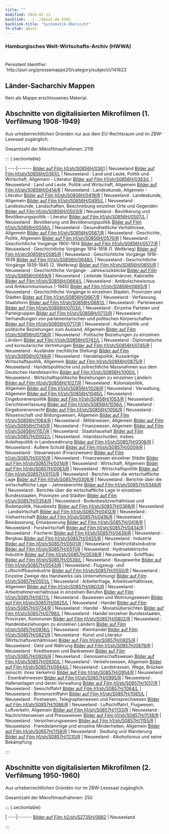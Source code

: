 ```yaml
---
title: ""
modified: 2024-01-13
backlink: ../../about.de.html
backlink-title: "Systematik-Übersicht"
fn-stub: about
---
```


### Hamburgisches Welt-Wirtschafts-Archiv (HWWA)

# 

<div class="hint">Persistent Identifier: `http://purl.org/pressemappe20/category/subject/i/141623`</div>







## Länder-Sacharchiv Mappen





Kein als Mappe erschlossenes Material.



<a id="filmsections" />

## Abschnitte von digitalisierten Mikrofilmen (1. Verfilmung 1908-1949)

<p>Aus urheberrechtlichen Gründen nur aus dem EU-Rechtsraum und im ZBW-Lesesaal zugänglich.</p>


<p>Gesamtzahl der Mikrofilmaufnahmen: 2119</p>





::: {.sectiontable}

 | 
----|-------
<a class="btn" href="https://pm20.zbw.eu/film/h1/sh/S0856H/0361" rel="nofollow">Bilder auf Film h1/sh/S0856H/0361</a> | Neuseeland
<a class="btn" href="https://pm20.zbw.eu/film/h1/sh/S0856H/0361/L" rel="nofollow">Bilder auf Film h1/sh/S0856H/0361/L</a> | Neuseeland : Land und Leute, Politik und Wirtschaft, Allgemein - LIteratur
<a class="btn" href="https://pm20.zbw.eu/film/h1/sh/S0856H/0363/L" rel="nofollow">Bilder auf Film h1/sh/S0856H/0363/L</a> | Neuseeland : Land und Leute, Politik und Wirtschaft, Allgemein
<a class="btn" href="https://pm20.zbw.eu/film/h1/sh/S0856H/0414/R" rel="nofollow">Bilder auf Film h1/sh/S0856H/0414/R</a> | Neuseeland : Landeskunde, Allgemein - Literatur
<a class="btn" href="https://pm20.zbw.eu/film/h1/sh/S0856H/0419/R" rel="nofollow">Bilder auf Film h1/sh/S0856H/0419/R</a> | Neuseeland : Landeskunde, Allgemein
<a class="btn" href="https://pm20.zbw.eu/film/h1/sh/S0856H/0495/L" rel="nofollow">Bilder auf Film h1/sh/S0856H/0495/L</a> | Neuseeland : Landeskunde, Landschaften, Beschreibung einzelner Orte und Gegenden
<a class="btn" href="https://pm20.zbw.eu/film/h1/sh/S0856H/0503/R" rel="nofollow">Bilder auf Film h1/sh/S0856H/0503/R</a> | Neuseeland : Bevölkerung und Bevölkerungspolitik - Literatur
<a class="btn" href="https://pm20.zbw.eu/film/h1/sh/S0856H/0507/L" rel="nofollow">Bilder auf Film h1/sh/S0856H/0507/L</a> | Neuseeland : Bevölkerung und Bevölkerungspolitik
<a class="btn" href="https://pm20.zbw.eu/film/h1/sh/S0856H/0556/L" rel="nofollow">Bilder auf Film h1/sh/S0856H/0556/L</a> | Neuseeland : Gesundheitliche Verhältnisse, Allgemein
<a class="btn" href="https://pm20.zbw.eu/film/h1/sh/S0856H/0567/R" rel="nofollow">Bilder auf Film h1/sh/S0856H/0567/R</a> | Neuseeland : Geschichte, Politik, Allgemein
<a class="btn" href="https://pm20.zbw.eu/film/h1/sh/S0856H/0570/R" rel="nofollow">Bilder auf Film h1/sh/S0856H/0570/R</a> | Neuseeland : Geschichtliche Vorgänge 1900-1914
<a class="btn" href="https://pm20.zbw.eu/film/h1/sh/S0856H/0577/R" rel="nofollow">Bilder auf Film h1/sh/S0856H/0577/R</a> | Neuseeland : Geschichtliche Vorgänge 1914-1918 (1. Weltkrieg)
<a class="btn" href="https://pm20.zbw.eu/film/h1/sh/S0856H/0585/R" rel="nofollow">Bilder auf Film h1/sh/S0856H/0585/R</a> | Neuseeland : Geschichtliche Vorgänge 1918-1939
<a class="btn" href="https://pm20.zbw.eu/film/h1/sh/S0856H/0648/L" rel="nofollow">Bilder auf Film h1/sh/S0856H/0648/L</a> | Neuseeland : Geschichtliche Vorgänge 1939-1945 (2. Weltkrieg)
<a class="btn" href="https://pm20.zbw.eu/film/h1/sh/S0856H/0655/R" rel="nofollow">Bilder auf Film h1/sh/S0856H/0655/R</a> | Neuseeland : Geschichtliche Vorgänge - Jahresrückblicke
<a class="btn" href="https://pm20.zbw.eu/film/h1/sh/S0856H/0659/R" rel="nofollow">Bilder auf Film h1/sh/S0856H/0659/R</a> | Neuseeland : Leitende Staatsmänner, Kabinette
<a class="btn" href="https://pm20.zbw.eu/film/h1/sh/S0856H/0664/L" rel="nofollow">Bilder auf Film h1/sh/S0856H/0664/L</a> | Neuseeland : Antibolschewismus und Antikommunismus (-1945)
<a class="btn" href="https://pm20.zbw.eu/film/h1/sh/S0856H/0665/R" rel="nofollow">Bilder auf Film h1/sh/S0856H/0665/R</a> | Neuseeland : Geschichtliche Vorgänge in einzelnen Staaten, Provinzen und Städten
<a class="btn" href="https://pm20.zbw.eu/film/h1/sh/S0856H/0667/R" rel="nofollow">Bilder auf Film h1/sh/S0856H/0667/R</a> | Neuseeland : Verfassung, Staatsform
<a class="btn" href="https://pm20.zbw.eu/film/h1/sh/S0856H/0681/L" rel="nofollow">Bilder auf Film h1/sh/S0856H/0681/L</a> | Neuseeland : Parteiwesen
<a class="btn" href="https://pm20.zbw.eu/film/h1/sh/S0856H/0703/L" rel="nofollow">Bilder auf Film h1/sh/S0856H/0703/L</a> | Neuseeland : Einzelne Parteien und Parteigruppen
<a class="btn" href="https://pm20.zbw.eu/film/h1/sh/S0856H/0713/R" rel="nofollow">Bilder auf Film h1/sh/S0856H/0713/R</a> | Neuseeland : Verhandlungen von parlamentarischen und politischen Körperschaften
<a class="btn" href="https://pm20.zbw.eu/film/h1/sh/S0856H/0717/R" rel="nofollow">Bilder auf Film h1/sh/S0856H/0717/R</a> | Neuseeland : Außenpolitik und politische Beziehungen zum Ausland, Allgemein
<a class="btn" href="https://pm20.zbw.eu/film/h1/sh/S0856H/0738/R" rel="nofollow">Bilder auf Film h1/sh/S0856H/0738/R</a> | Neuseeland : Politische Beziehungen zu einzelnen Ländern
<a class="btn" href="https://pm20.zbw.eu/film/h1/sh/S0856H/0742/L" rel="nofollow">Bilder auf Film h1/sh/S0856H/0742/L</a> | Neuseeland : Diplomatische und konsularische Vertretungen
<a class="btn" href="https://pm20.zbw.eu/film/h1/sh/S0856H/0745/R" rel="nofollow">Bilder auf Film h1/sh/S0856H/0745/R</a> | Neuseeland : Ausländer (rechtliche Stellung)
<a class="btn" href="https://pm20.zbw.eu/film/h1/sh/S0856H/0749/R" rel="nofollow">Bilder auf Film h1/sh/S0856H/0749/R</a> | Neuseeland : Handelspolitik, Auswärtige Wirtschaftspolitik, Allgemein
<a class="btn" href="https://pm20.zbw.eu/film/h1/sh/S0856H/0875/R" rel="nofollow">Bilder auf Film h1/sh/S0856H/0875/R</a> | Neuseeland : Handelspolitische und zollrechtliche Massnahmen aus dem Deutschen Handelsarchiv
<a class="btn" href="https://pm20.zbw.eu/film/h1/sh/S0856H/1000/L" rel="nofollow">Bilder auf Film h1/sh/S0856H/1000/L</a> | Neuseeland : Wirtschaftspolitische Beziehungen zu einzelnen Ländern
<a class="btn" href="https://pm20.zbw.eu/film/h1/sh/S0856H/1027/R" rel="nofollow">Bilder auf Film h1/sh/S0856H/1027/R</a> | Neuseeland : Kolonialpolitik, Allgemein
<a class="btn" href="https://pm20.zbw.eu/film/h1/sh/S0856H/1028/R" rel="nofollow">Bilder auf Film h1/sh/S0856H/1028/R</a> | Neuseeland : Verwaltung, Allgemein
<a class="btn" href="https://pm20.zbw.eu/film/h1/sh/S0856H/1046/L" rel="nofollow">Bilder auf Film h1/sh/S0856H/1046/L</a> | Neuseeland : Eingeborenenpolitik
<a class="btn" href="https://pm20.zbw.eu/film/h1/sh/S0856H/1053/R" rel="nofollow">Bilder auf Film h1/sh/S0856H/1053/R</a> | Neuseeland : Gerichtsverfassung
<a class="btn" href="https://pm20.zbw.eu/film/h1/sh/S0856H/1056/L" rel="nofollow">Bilder auf Film h1/sh/S0856H/1056/L</a> | Neuseeland : Eingeborenenrecht
<a class="btn" href="https://pm20.zbw.eu/film/h1/sh/S0856H/1056/R" rel="nofollow">Bilder auf Film h1/sh/S0856H/1056/R</a> | Neuseeland : Wissenschaft und Bildungswesen, Allgemein
<a class="btn" href="https://pm20.zbw.eu/film/h1/sh/S0856H/1064/R" rel="nofollow">Bilder auf Film h1/sh/S0856H/1064/R</a> | Neuseeland : Militärwesen, Allgemein
<a class="btn" href="https://pm20.zbw.eu/film/h1/sh/S0856H/1140/R" rel="nofollow">Bilder auf Film h1/sh/S0856H/1140/R</a> | Neuseeland : Finanzwesen, Allgemein
<a class="btn" href="https://pm20.zbw.eu/film/h1/sh/S0856H/1157/R" rel="nofollow">Bilder auf Film h1/sh/S0856H/1157/R</a> | Neuseeland : Staatshaushalt
<a class="btn" href="https://pm20.zbw.eu/film/h1/sh/S0857H/0002/L" rel="nofollow">Bilder auf Film h1/sh/S0857H/0002/L</a> | Neuseeland : Inlandsschulden, insbes. Anleihepolitik in Landeswährung
<a class="btn" href="https://pm20.zbw.eu/film/h1/sh/S0857H/0006/R" rel="nofollow">Bilder auf Film h1/sh/S0857H/0006/R</a> | Neuseeland : Äußere Schuld
<a class="btn" href="https://pm20.zbw.eu/film/h1/sh/S0857H/0009/R" rel="nofollow">Bilder auf Film h1/sh/S0857H/0009/R</a> | Neuseeland : Steuerwesen (Finanzwesen)
<a class="btn" href="https://pm20.zbw.eu/film/h1/sh/S0857H/0010/R" rel="nofollow">Bilder auf Film h1/sh/S0857H/0010/R</a> | Neuseeland : Finanzwesen einzelner Städte
<a class="btn" href="https://pm20.zbw.eu/film/h1/sh/S0857H/0014/R" rel="nofollow">Bilder auf Film h1/sh/S0857H/0014/R</a> | Neuseeland : Wirtschaft, Allgemein
<a class="btn" href="https://pm20.zbw.eu/film/h1/sh/S0857H/0063/R" rel="nofollow">Bilder auf Film h1/sh/S0857H/0063/R</a> | Neuseeland : Wirtschaftspolitik
<a class="btn" href="https://pm20.zbw.eu/film/h1/sh/S0857H/0113/R" rel="nofollow">Bilder auf Film h1/sh/S0857H/0113/R</a> | Neuseeland : Berichte über die wirtschaftliche Lage
<a class="btn" href="https://pm20.zbw.eu/film/h1/sh/S0857H/0306/R" rel="nofollow">Bilder auf Film h1/sh/S0857H/0306/R</a> | Neuseeland : Berichte über die wirtschaftliche Lage - Jahresberichte
<a class="btn" href="https://pm20.zbw.eu/film/h1/sh/S0857H/0348/R" rel="nofollow">Bilder auf Film h1/sh/S0857H/0348/R</a> | Neuseeland : Berichte über die wirtschaftliche Lage in einzelnen Bundesstaaten, Provinzen und Städten
<a class="btn" href="https://pm20.zbw.eu/film/h1/sh/S0857H/0354/R" rel="nofollow">Bilder auf Film h1/sh/S0857H/0354/R</a> | Neuseeland : Bodenbesitzverhältnisse und Bodenpolitik, Hausbesitz
<a class="btn" href="https://pm20.zbw.eu/film/h1/sh/S0857H/0368/R" rel="nofollow">Bilder auf Film h1/sh/S0857H/0368/R</a> | Neuseeland : Landwirtschaft
<a class="btn" href="https://pm20.zbw.eu/film/h1/sh/S0857H/0412/R" rel="nofollow">Bilder auf Film h1/sh/S0857H/0412/R</a> | Neuseeland : Viehwirtschaft
<a class="btn" href="https://pm20.zbw.eu/film/h1/sh/S0857H/0416/R" rel="nofollow">Bilder auf Film h1/sh/S0857H/0416/R</a> | Neuseeland : Bewässerung, Entwässerung
<a class="btn" href="https://pm20.zbw.eu/film/h1/sh/S0857H/0418/R" rel="nofollow">Bilder auf Film h1/sh/S0857H/0418/R</a> | Neuseeland : Forstwirtschaft
<a class="btn" href="https://pm20.zbw.eu/film/h1/sh/S0857H/0434/R" rel="nofollow">Bilder auf Film h1/sh/S0857H/0434/R</a> | Neuseeland : Fischerei
<a class="btn" href="https://pm20.zbw.eu/film/h1/sh/S0857H/0439/R" rel="nofollow">Bilder auf Film h1/sh/S0857H/0439/R</a> | Neuseeland : Bergbau
<a class="btn" href="https://pm20.zbw.eu/film/h1/sh/S0857H/0455/R" rel="nofollow">Bilder auf Film h1/sh/S0857H/0455/R</a> | Neuseeland : Industrie
<a class="btn" href="https://pm20.zbw.eu/film/h1/sh/S0857H/0501/R" rel="nofollow">Bilder auf Film h1/sh/S0857H/0501/R</a> | Neuseeland : Elektrizitätsindustrie
<a class="btn" href="https://pm20.zbw.eu/film/h1/sh/S0857H/0511/R" rel="nofollow">Bilder auf Film h1/sh/S0857H/0511/R</a> | Neuseeland : Hydroelektrische Industrie
<a class="btn" href="https://pm20.zbw.eu/film/h1/sh/S0857H/0538/R" rel="nofollow">Bilder auf Film h1/sh/S0857H/0538/R</a> | Neuseeland : Schiffbau
<a class="btn" href="https://pm20.zbw.eu/film/h1/sh/S0857H/0539/L" rel="nofollow">Bilder auf Film h1/sh/S0857H/0539/L</a> | Neuseeland : Baugewerbe
<a class="btn" href="https://pm20.zbw.eu/film/h1/sh/S0857H/0543/R" rel="nofollow">Bilder auf Film h1/sh/S0857H/0543/R</a> | Neuseeland : Flugzeug- und Luftschiffbauindustrie
<a class="btn" href="https://pm20.zbw.eu/film/h1/sh/S0857H/0550/R" rel="nofollow">Bilder auf Film h1/sh/S0857H/0550/R</a> | Neuseeland : Einzelne Zweige des Handwerks (als Unternehmung)
<a class="btn" href="https://pm20.zbw.eu/film/h1/sh/S0857H/0551/L" rel="nofollow">Bilder auf Film h1/sh/S0857H/0551/L</a> | Neuseeland : Arbeiterfrage, Arbeitsverhältnisse, Allgemein
<a class="btn" href="https://pm20.zbw.eu/film/h1/sh/S0857H/0603/R" rel="nofollow">Bilder auf Film h1/sh/S0857H/0603/R</a> | Neuseeland : Arbeitnehmerverhältnisse in einzelnen Berufen
<a class="btn" href="https://pm20.zbw.eu/film/h1/sh/S0857H/0617/L" rel="nofollow">Bilder auf Film h1/sh/S0857H/0617/L</a> | Neuseeland : Bauwesen und Wohnungswesen
<a class="btn" href="https://pm20.zbw.eu/film/h1/sh/S0857H/0625/L" rel="nofollow">Bilder auf Film h1/sh/S0857H/0625/L</a> | Neuseeland : Handel
<a class="btn" href="https://pm20.zbw.eu/film/h1/sh/S0857H/0734/R" rel="nofollow">Bilder auf Film h1/sh/S0857H/0734/R</a> | Neuseeland : Handel - Monatsübersichten
<a class="btn" href="https://pm20.zbw.eu/film/h1/sh/S0857H/0799/L" rel="nofollow">Bilder auf Film h1/sh/S0857H/0799/L</a> | Neuseeland : Handel einzelner Bundesstaaten, Provinzen, Kommunen
<a class="btn" href="https://pm20.zbw.eu/film/h1/sh/S0857H/0802/R" rel="nofollow">Bilder auf Film h1/sh/S0857H/0802/R</a> | Neuseeland : Handelsbeziehungen zu einzelnen Ländern
<a class="btn" href="https://pm20.zbw.eu/film/h1/sh/S0857H/0818/L" rel="nofollow">Bilder auf Film h1/sh/S0857H/0818/L</a> | Neuseeland : Kleinhandel
<a class="btn" href="https://pm20.zbw.eu/film/h1/sh/S0857H/0821/R" rel="nofollow">Bilder auf Film h1/sh/S0857H/0821/R</a> | Neuseeland : Kunst und Literatur (Wirtschaftsverhältnisse)
<a class="btn" href="https://pm20.zbw.eu/film/h1/sh/S0857H/0825/R" rel="nofollow">Bilder auf Film h1/sh/S0857H/0825/R</a> | Neuseeland : Geld und Währung
<a class="btn" href="https://pm20.zbw.eu/film/h1/sh/S0857H/0879/R" rel="nofollow">Bilder auf Film h1/sh/S0857H/0879/R</a> | Neuseeland : Kreditwesen und Bankwesen
<a class="btn" href="https://pm20.zbw.eu/film/h1/sh/S0857H/0926/R" rel="nofollow">Bilder auf Film h1/sh/S0857H/0926/R</a> | Neuseeland : Genossenschaftswesen
<a class="btn" href="https://pm20.zbw.eu/film/h1/sh/S0857H/0930/L" rel="nofollow">Bilder auf Film h1/sh/S0857H/0930/L</a> | Neuseeland : Verkehrswesen, Allgemein
<a class="btn" href="https://pm20.zbw.eu/film/h1/sh/S0857H/0944/L" rel="nofollow">Bilder auf Film h1/sh/S0857H/0944/L</a> | Neuseeland : Landstrassen, Wege, Brücken (einschl. ihres Verkehrs)
<a class="btn" href="https://pm20.zbw.eu/film/h1/sh/S0857H/0954/R" rel="nofollow">Bilder auf Film h1/sh/S0857H/0954/R</a> | Neuseeland : Eisenbahnwesen
<a class="btn" href="https://pm20.zbw.eu/film/h1/sh/S0857H/0995/R" rel="nofollow">Bilder auf Film h1/sh/S0857H/0995/R</a> | Neuseeland : Hafenanlagen und deren Verwaltung
<a class="btn" href="https://pm20.zbw.eu/film/h1/sh/S0857H/1017/R" rel="nofollow">Bilder auf Film h1/sh/S0857H/1017/R</a> | Neuseeland : Seeschiffahrt
<a class="btn" href="https://pm20.zbw.eu/film/h1/sh/S0857H/1064/L" rel="nofollow">Bilder auf Film h1/sh/S0857H/1064/L</a> | Neuseeland : Binnenschiffahrt
<a class="btn" href="https://pm20.zbw.eu/film/h1/sh/S0857H/1065/L" rel="nofollow">Bilder auf Film h1/sh/S0857H/1065/L</a> | Neuseeland : Postwesen, Telegraphenwesen und Fernsprechwesen
<a class="btn" href="https://pm20.zbw.eu/film/h1/sh/S0857H/1086/R" rel="nofollow">Bilder auf Film h1/sh/S0857H/1086/R</a> | Neuseeland : Luftschiffahrt, Flugwesen, Luftverkehr, Allgemein
<a class="btn" href="https://pm20.zbw.eu/film/h1/sh/S0857H/1133/R" rel="nofollow">Bilder auf Film h1/sh/S0857H/1133/R</a> | Neuseeland : Nachrichtenwesen und Pressewesen
<a class="btn" href="https://pm20.zbw.eu/film/h1/sh/S0857H/1138/R" rel="nofollow">Bilder auf Film h1/sh/S0857H/1138/R</a> | Neuseeland : Versicherungswesen
<a class="btn" href="https://pm20.zbw.eu/film/h1/sh/S0857H/1155/R" rel="nofollow">Bilder auf Film h1/sh/S0857H/1155/R</a> | Neuseeland : Fremdstämmige und einzelne Minderheiten, Allgemein
<a class="btn" href="https://pm20.zbw.eu/film/h1/sh/S0857H/1158/R" rel="nofollow">Bilder auf Film h1/sh/S0857H/1158/R</a> | Neuseeland : Siedlung und Wanderung
<a class="btn" href="https://pm20.zbw.eu/film/h1/sh/S0857H/1210/R" rel="nofollow">Bilder auf Film h1/sh/S0857H/1210/R</a> | Neuseeland : Alkoholismus und seine Bekämpfung


:::




## Abschnitte von digitalisierten Mikrofilmen (2. Verfilmung 1950-1960)

<p>Aus urheberrechtlichen Gründen nur im ZBW-Lesesaal zugänglich.</p>


<p>Gesamtzahl der Mikrofilmaufnahmen: 250</p>





::: {.sectiontable}

 | 
----|-------
<a class="btn" href="https://pm20.zbw.eu/film/h2/sh/S2735H/0882" rel="nofollow">Bilder auf Film h2/sh/S2735H/0882</a> | Neuseeland


:::
















